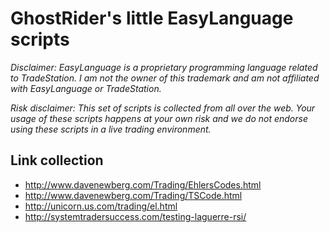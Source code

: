 # GhostRider's little EasyLanguage scripts

_Disclaimer: EasyLanguage is a proprietary programming language related to TradeStation. I am not the owner of this trademark and am not affiliated with EasyLanguage or TradeStation._

_Risk disclaimer: This set of scripts is collected from all over the web. Your usage of these scripts happens at your own risk and we do not endorse using these scripts in a live trading environment._


## Link collection

* http://www.davenewberg.com/Trading/EhlersCodes.html
* http://www.davenewberg.com/Trading/TSCode.html
* http://unicorn.us.com/trading/el.html
* http://systemtradersuccess.com/testing-laguerre-rsi/
